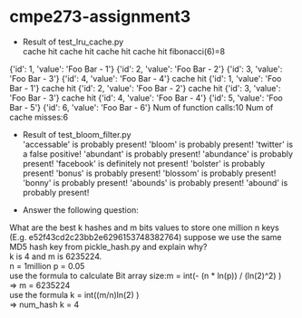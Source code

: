 # cmpe273-assignment3
- Result of test_lru_cache.py  
cache hit
cache hit
cache hit
cache hit
fibonacci(6)=8

{'id': 1, 'value': 'Foo Bar - 1'}
{'id': 2, 'value': 'Foo Bar - 2'}
{'id': 3, 'value': 'Foo Bar - 3'}
{'id': 4, 'value': 'Foo Bar - 4'}
cache hit
{'id': 1, 'value': 'Foo Bar - 1'}
cache hit
{'id': 2, 'value': 'Foo Bar - 2'}
cache hit
{'id': 3, 'value': 'Foo Bar - 3'}
cache hit
{'id': 4, 'value': 'Foo Bar - 4'}
{'id': 5, 'value': 'Foo Bar - 5'}
{'id': 6, 'value': 'Foo Bar - 6'}
Num of function calls:10
Num of cache misses:6

- Result of test_bloom_filter.py  
'accessable' is probably present!
'bloom' is probably present!
'twitter' is a false positive!
'abundant' is probably present!
'abundance' is probably present!
'facebook' is definitely not present!
'bolster' is probably present!
'bonus' is probably present!
'blossom' is probably present!
'bonny' is probably present!
'abounds' is probably present!
'abound' is probably present!

- Answer the following question:  

What are the best k hashes and m bits values to store one million n keys (E.g. e52f43cd2c23bb2e6296153748382764) suppose we use the same MD5 hash key from pickle_hash.py and explain why?  
k is 4 and m is 6235224.  
n = 1million p = 0.05   
use the  formula to calculate Bit array size:m = int(- (n * ln(p)) / (ln(2)^2) )      
=>     m =  6235224        
use the formula k = int((m/n)ln(2) )    
=>    num_hash k = 4
